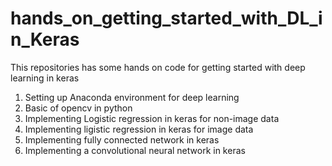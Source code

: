 # hands_on_getting_started_with_DL_in_Keras
This repositories has some hands on code for getting started with deep learning in keras

1. Setting up Anaconda environment for deep learning
2. Basic of opencv in python
3. Implementing Logistic regression in keras for non-image data
4. Implementing ligistic regression in keras for image data
5. Implementing fully connected network in keras
6. Implementing a convolutional neural network in keras

